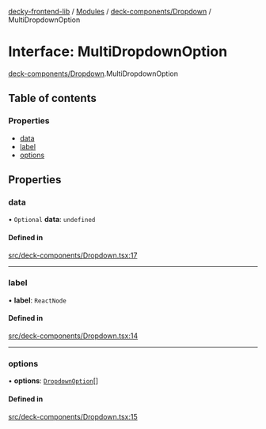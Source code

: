 [decky-frontend-lib](../README.md) / [Modules](../modules.md) / [deck-components/Dropdown](../modules/deck_components_Dropdown.md) / MultiDropdownOption

# Interface: MultiDropdownOption

[deck-components/Dropdown](../modules/deck_components_Dropdown.md).MultiDropdownOption

## Table of contents

### Properties

- [data](deck_components_Dropdown.MultiDropdownOption.md#data)
- [label](deck_components_Dropdown.MultiDropdownOption.md#label)
- [options](deck_components_Dropdown.MultiDropdownOption.md#options)

## Properties

### data

• `Optional` **data**: `undefined`

#### Defined in

[src/deck-components/Dropdown.tsx:17](https://github.com/SteamDeckHomebrew/decky-frontend-lib/blob/0ce1b54/src/deck-components/Dropdown.tsx#L17)

___

### label

• **label**: `ReactNode`

#### Defined in

[src/deck-components/Dropdown.tsx:14](https://github.com/SteamDeckHomebrew/decky-frontend-lib/blob/0ce1b54/src/deck-components/Dropdown.tsx#L14)

___

### options

• **options**: [`DropdownOption`](../modules/deck_components_Dropdown.md#dropdownoption)[]

#### Defined in

[src/deck-components/Dropdown.tsx:15](https://github.com/SteamDeckHomebrew/decky-frontend-lib/blob/0ce1b54/src/deck-components/Dropdown.tsx#L15)
